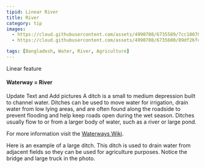 ```yaml
---
tipid: Linear River
title: River
category: tip
images:
  - https://cloud.githubusercontent.com/assets/4990708/6735589/7cc18070-ce35-11e4-8478-20c80f9af08d.png
  - https://cloud.githubusercontent.com/assets/4990708/6735600/89df26fe-ce35-11e4-8b38-6daf23ca3502.png

tags: [Bangladesh, Water, River, Agriculture]
---
```

Linear feature
#### Waterway = River

Update Text and Add pictures A ditch is a small to medium depression built to channel water. Ditches can be used to move water for irrigation, drain water from low lying areas, and are often found along the roadside to prevent flooding and help keep roads open during the wet season.  Ditches usually flow to or from a larger body of water, such as a river or large pond.



For more information visit the <a href="http://wiki.openstreetmap.org/wiki/Waterways" target="_blank">Waterways Wiki</a>.

Here is an example of a large ditch.  This ditch is used to drain water from adjacent fields so they can be used for agriculture purposes.  Notice the bridge and large truck in the photo.    
